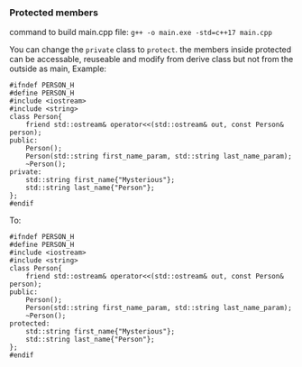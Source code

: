 ### Protected members

command to build main.cpp file: `g++ -o main.exe -std=c++17 main.cpp`

You can change the `private` class to `protect`. the members inside protected can be accessable, reuseable and modify from derive class but not from the outside as main, Example:

	#ifndef PERSON_H
	#define PERSON_H
	#include <iostream>
	#include <string>
	class Person{
		friend std::ostream& operator<<(std::ostream& out, const Person& person);
	public:
		Person();
		Person(std::string first_name_param, std::string last_name_param);
		~Person();
	private:
		std::string first_name{"Mysterious"};
		std::string last_name{"Person"};
	};
	#endif

To:

	#ifndef PERSON_H
	#define PERSON_H
	#include <iostream>
	#include <string>
	class Person{
		friend std::ostream& operator<<(std::ostream& out, const Person& person);
	public:
		Person();
		Person(std::string first_name_param, std::string last_name_param);
		~Person();
	protected:
		std::string first_name{"Mysterious"};
		std::string last_name{"Person"};
	};
	#endif